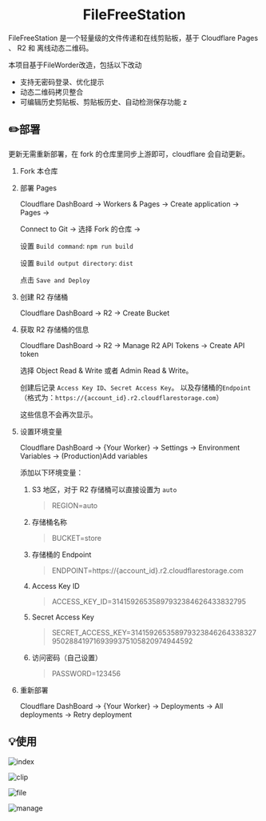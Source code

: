 <h1 align="center">FileFreeStation</h1>

FileFreeStation 是一个轻量级的文件传递和在线剪贴板，基于 Cloudflare Pages 、 R2 和 离线动态二维码。

本项目基于FileWorder改造，包括以下改动
- 支持无密码登录、优化提示
- 动态二维码拷贝整合
- 可编辑历史剪贴板、剪贴板历史、自动检测保存功能
z
## ✏️部署

更新无需重新部署，在 fork 的仓库里同步上游即可，cloudflare 会自动更新。

1. Fork 本仓库
2. 部署 Pages

   Cloudflare DashBoard -> Workers & Pages -> Create application -> Pages ->

   Connect to Git -> 选择 Fork 的仓库 ->

   设置 `Build command`: `npm run build`

   设置 `Build output directory`: `dist`

   点击 `Save and Deploy`

3. 创建 R2 存储桶

   Cloudflare DashBoard -> R2 -> Create Bucket

4. 获取 R2 存储桶的信息

   Cloudflare DashBoard -> R2 -> Manage R2 API Tokens -> Create API token

   选择 Object Read & Write 或者 Admin Read & Write。

   创建后记录 `Access Key ID`、`Secret Access Key`。
   以及存储桶的`Endpoint`（格式为：`https://{account_id}.r2.cloudflarestorage.com`）

   这些信息不会再次显示。

5. 设置环境变量

   Cloudflare DashBoard -> {Your Worker} -> Settings -> Environment Variables -> (Production)Add variables

   添加以下环境变量：

   1. S3 地区，对于 R2 存储桶可以直接设置为 `auto`

      > REGION=auto

   2. 存储桶名称

      > BUCKET=store

   3. 存储桶的 Endpoint

      > ENDPOINT=https://{account_id}.r2.cloudflarestorage.com

   4. Access Key ID

      > ACCESS_KEY_ID=31415926535897932384626433832795

   5. Secret Access Key

      > SECRET_ACCESS_KEY=3141592653589793238462643383279502884197169399375105820974944592

   6. 访问密码（自己设置）
      > PASSWORD=123456

6. 重新部署

   Cloudflare DashBoard -> {Your Worker} -> Deployments -> All deployments -> Retry deployment

## 💡使用

![index](README/index.png)

![clip](README/clip.png)

![file](README/file.png)

![manage](README/manage.png)